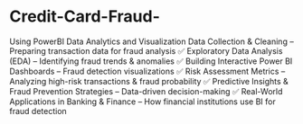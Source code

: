 # Credit-Card-Fraud-
Using PowerBI Data Analytics and Visualization
Data Collection & Cleaning – Preparing transaction data for fraud analysis
✅ Exploratory Data Analysis (EDA) – Identifying fraud trends & anomalies
✅ Building Interactive Power BI Dashboards – Fraud detection visualizations
✅ Risk Assessment Metrics – Analyzing high-risk transactions & fraud probability
✅ Predictive Insights & Fraud Prevention Strategies – Data-driven decision-making
✅ Real-World Applications in Banking & Finance – How financial institutions use BI for fraud detection

